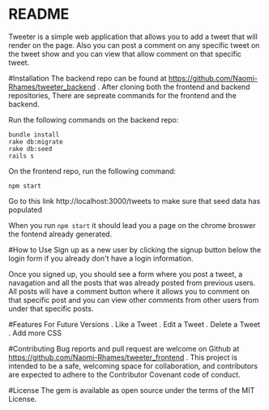 # README

Tweeter is a simple web application that allows you to add a tweet that will render on the  page. Also you can post a comment on any specific tweet on the tweet show and you can view that allow  comment on that specific tweet.

#Installation
The backend repo can be found at https://github.com/Naomi-Rhames/tweeter_backend .
After cloning both the frontend and backend repositories, There are sepreate commands for the frontend and the backend.

Run the following commands on the backend repo:

```
bundle install
rake db:migrate
rake db:seed
rails s
```

On the frontend repo, run the following command:

```
npm start
```

Go to this link http://localhost:3000/tweets to make sure that seed data has populated

When you run ```npm start``` it should lead you a page on the chrome broswer the fontend already generated.



#How to Use
Sign up as a new user by clicking the signup button below the login form if you already don't have a login information.

Once you signed up, you should see a form where you post a tweet, a navagation and all the posts that was already posted from previous users. All posts will have a comment button where it allows you to comment on that specific post and you can view other comments from other users from under that specific posts.


#Features For Future Versions
. Like a Tweet
. Edit a Tweet
. Delete a Tweet
. Add more CSS

#Contributing
Bug reports and pull request are welcome on Github at https://github.com/Naomi-Rhames/tweeter_frontend . This project is intended to be a safe, welcoming space for collaboration, and contributors are expected to adhere to the Contributor Covenant code of conduct.

#License
The gem is available as open source under the terms of the MIT License.

